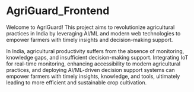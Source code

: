 # AgriGuard_Frontend
Welcome to AgriGuard! This project aims to revolutionize agricultural practices in India by leveraging AI/ML and modern web technologies to empower farmers with timely insights and decision-making support.

In India, agricultural productivity suffers from the absence of monitoring, knowledge gaps, and insufficient decision-making support. Integrating IoT for real-time monitoring, enhancing accessibility to modern agricultural practices, and deploying AI/ML-driven decision support systems can empower farmers with timely insights, knowledge, and tools, ultimately leading to more efficient and sustainable crop cultivation.
